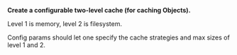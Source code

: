 **Create a configurable two-level cache (for caching Objects).**

Level 1 is memory, level 2 is filesystem.

Config params should let one specify the cache strategies and max sizes of level 1 and 2.
